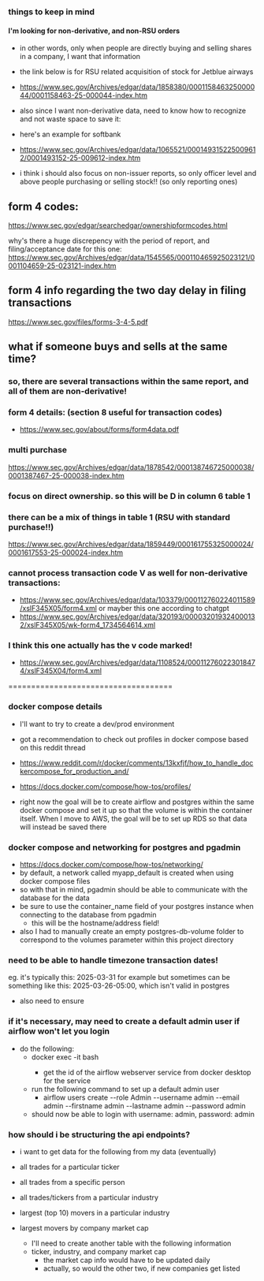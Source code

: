 ### things to keep in mind
#### I'm looking for non-derivative, and non-RSU orders

- in other words, only when people are directly buying and selling shares in a company, I want that information
- the link below is for RSU related acquisition of stock for Jetblue airways
- https://www.sec.gov/Archives/edgar/data/1858380/000115846325000044/0001158463-25-000044-index.htm

- also since I want non-derivative data, need to know how to recognize and not waste space to save it:
- here's an example for softbank
- https://www.sec.gov/Archives/edgar/data/1065521/000149315225009612/0001493152-25-009612-index.htm

- i think i should also focus on non-issuer reports, so only officer level and above people purchasing or selling stock!! (so only reporting ones)

## form 4 codes:

https://www.sec.gov/edgar/searchedgar/ownershipformcodes.html

why's there a huge discrepency with the period of report, and filing/acceptance date for this one:
https://www.sec.gov/Archives/edgar/data/1545565/000110465925023121/0001104659-25-023121-index.htm

## form 4 info regarding the two day delay in filing transactions
https://www.sec.gov/files/forms-3-4-5.pdf


## what if someone buys and sells at the same time?

### so, there are several transactions within the same report, and all of them are non-derivative!

### form 4 details: (section 8 useful for transaction codes)
- https://www.sec.gov/about/forms/form4data.pdf

### multi purchase
https://www.sec.gov/Archives/edgar/data/1878542/000138746725000038/0001387467-25-000038-index.htm

### focus on direct ownership. so this will be D in column 6 table 1
### there can be a mix of things in table 1 (RSU with standard purchase!!)
https://www.sec.gov/Archives/edgar/data/1859449/000161755325000024/0001617553-25-000024-index.htm

### cannot process transaction code V as well for non-derivative transactions:
- https://www.sec.gov/Archives/edgar/data/103379/000112760224011589/xslF345X05/form4.xml
or mayber this one according to chatgpt
- https://www.sec.gov/Archives/edgar/data/320193/000032019324000132/xslF345X05/wk-form4_1734564614.xml
### I think this one actually has the v code marked!
- https://www.sec.gov/Archives/edgar/data/1108524/000112760223018474/xslF345X04/form4.xml

====================================

### docker compose details
- I'll want to try to create a dev/prod environment
- got a recommendation to check out profiles in docker compose based on this reddit thread
- https://www.reddit.com/r/docker/comments/13kxfjf/how_to_handle_dockercompose_for_production_and/
- https://docs.docker.com/compose/how-tos/profiles/

- right now the goal will be to create airflow and postgres within the same docker compose and
set it up so that the volume is within the container itself. When I move to AWS, the goal will be to
set up RDS so that data will instead be saved there

### docker compose and networking for postgres and pgadmin
- https://docs.docker.com/compose/how-tos/networking/
- by default, a network called myapp_default is created when using docker compose files
- so with that in mind, pgadmin should be able to communicate with the database for the data
- be sure to use the container_name field of your postgres instance when connecting to the database from pgadmin
    - this will be the hostname/address field!
- also I had to manually create an empty postgres-db-volume folder to correspond to the volumes parameter within this project directory

### need to be able to handle timezone transaction dates!
eg. it's typically this: 2025-03-31 for example
but sometimes can be something like this: 2025-03-26-05:00, which isn't valid in postgres
- also need to ensure 

### if it's necessary, may need to create a default admin user if airflow won't let you login
- do the following:
    - docker exec -it <docker service id> bash
        - get the id of the airflow webserver service from docker desktop for the service
    - run the following command to set up a default admin user
        - airflow users  create --role Admin --username admin --email admin --firstname admin --lastname admin --password admin
    - should now be able to login with username: admin, password: admin

### how should i be structuring the api endpoints?
- i want to get data for the following from my data (eventually)
- all trades for a particular ticker
- all trades from a specific person
- all trades/tickers from a particular industry
- largest (top 10) movers in a particular industry
- largest movers by company market cap

    - I'll need to create another table with the following information
    - ticker, industry, and company market cap
        - the market cap info would have to be updated daily
        - actually, so would the other two, if new companies get listed